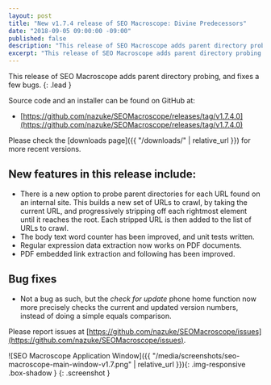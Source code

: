 ```yaml
---
layout: post
title: "New v1.7.4 release of SEO Macroscope: Divine Predecessors"
date: "2018-09-05 09:00:00 -09:00"
published: false
description: "This release of SEO Macroscope adds parent directory probing."
excerpt: "This release of SEO Macroscope adds parent directory probing."
---
```


This release of SEO Macroscope adds parent directory probing, and fixes a few bugs.
{: .lead }

Source code and an installer can be found on GitHub at:

* [https://github.com/nazuke/SEOMacroscope/releases/tag/v1.7.4.0](https://github.com/nazuke/SEOMacroscope/releases/tag/v1.7.4.0)

Please check the [downloads page]({{ "/downloads/" | relative_url }}) for more recent versions.

## New features in this release include:

* There is a new option to probe parent directories for each URL found on an internal site. This builds a new set of URLs to crawl, by taking the current URL, and progressively stripping off each rightmost element until it reaches the root. Each stripped URL is then added to the list of URLs to crawl.
* The body text word counter has been improved, and unit tests written.
* Regular expression data extraction now works on PDF documents.
* PDF embedded link extraction and following has been improved.

## Bug fixes

* Not a bug as such, but the *check for update* phone home function now more precisely checks the current and updated version numbers, instead of doing a simple equals comparison.

Please report issues at [https://github.com/nazuke/SEOMacroscope/issues](https://github.com/nazuke/SEOMacroscope/issues).

![SEO Macroscope Application Window]({{ "/media/screenshots/seo-macroscope-main-window-v1.7.png" | relative_url }}){: .img-responsive .box-shadow }
{: .screenshot }
